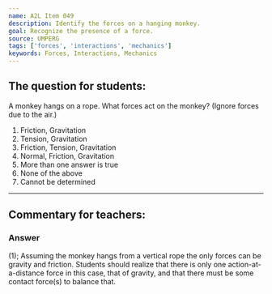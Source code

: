 ```yaml
---
name: A2L Item 049
description: Identify the forces on a hanging monkey.
goal: Recognize the presence of a force.
source: UMPERG
tags: ['forces', 'interactions', 'mechanics']
keywords: Forces, Interactions, Mechanics
---
```


## The question for students:

A monkey hangs on a rope.  What forces act on the monkey?  (Ignore
forces due to the air.)

1. Friction, Gravitation 
2. Tension, Gravitation 
3. Friction, Tension, Gravitation 
4. Normal, Friction, Gravitation 
5. More than one answer is true 
6. None of the above 
7. Cannot be determined

<hr/>

## Commentary for teachers:

### Answer

(1); Assuming the monkey hangs from a vertical rope
the only forces can be gravity and friction.  Students should realize
that there is only one action-at-a-distance force in this case, that of
gravity, and that there must be some contact force(s) to balance that. 
